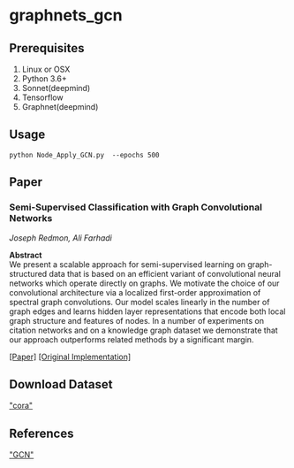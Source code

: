 # graphnets_gcn

## Prerequisites
1. Linux or OSX
2. Python 3.6+
3. Sonnet(deepmind)
4. Tensorflow
5. Graphnet(deepmind)
## Usage
```
python Node_Apply_GCN.py  --epochs 500

```

## Paper
### Semi-Supervised Classification with Graph Convolutional Networks
_Joseph Redmon, Ali Farhadi_ <br>

**Abstract** <br>
We present a scalable approach for semi-supervised learning on graph-structured data that is based on an efficient variant of convolutional neural networks which operate directly on graphs. We motivate the choice of our convolutional architecture via a localized first-order approximation of spectral graph convolutions. Our model scales linearly in the number of graph edges and learns hidden layer representations that encode both local graph structure and features of nodes. In a number of experiments on citation networks and on a knowledge graph dataset we demonstrate that our approach outperforms related methods by a significant margin.

[[Paper]](https://arxiv.org/abs/1609.02907) [[Original Implementation]](https://github.com/tkipf/pygcn)

## Download  Dataset

["cora"](https://www.dropbox.com/s/3ggdpkj7ou8svoc/cora.zip?dl=1)


## References
["GCN"](https://arxiv.org/abs/1609.02907)

